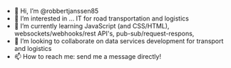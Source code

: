 - 👋 Hi, I’m @robbertjanssen85
- 👀 I’m interested in ... IT for road transportation and logistics
- 🌱 I’m currently learning JavaScript (and CSS/HTML), websockets/webhooks/rest API's, pub-sub/request-respons,  
- 💞️ I’m looking to collaborate on data services development for transport and logistics
- 📫 How to reach me: send me a message directly!

<!---
robbertjanssen85/robbertjanssen85 is a ✨ special ✨ repository because its `README.md` (this file) appears on your GitHub profile.
You can click the Preview link to take a look at your changes.
--->
